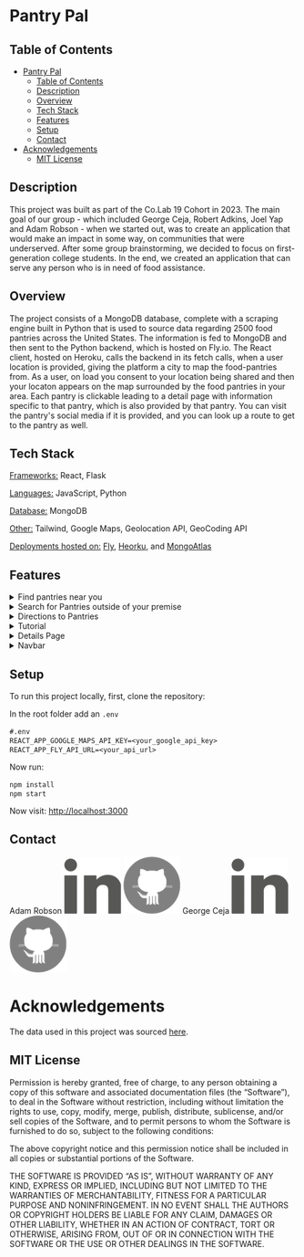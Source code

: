 # Pantry Pal

## Table of Contents

- [Pantry Pal](#pantry-pal)
  - [Table of Contents](#table-of-contents)
  - [Description](#description)
  - [Overview](#overview)
  - [Tech Stack](#tech-stack)
  - [Features](#features)
  - [Setup](#setup)
  - [Contact](#contact)
- [Acknowledgements](#acknowledgements)
  - [MIT License](#mit-license)

## Description


   This project was built as part of the Co.Lab 19 Cohort in 2023. The main goal of our group - which included George Ceja, Robert Adkins, Joel Yap and Adam Robson - when we started out, was to create an application that would make an impact in some way, on communities that were underserved. After some group brainstorming, we decided to focus on first-generation college students.  In the end, we created an application that can serve any person who is in need of food assistance.

## Overview

  The project consists of a MongoDB database, complete with a scraping engine built in Python that is used to source data regarding 2500 food pantries across the United States.  The information is fed to MongoDB and then sent to the Python backend, which is hosted on Fly.io.  The React client, hosted on Heroku, calls the backend in its fetch calls, when a user location is provided, giving the platform a city to map the food-pantries from. As a user, on load you consent to your location being shared and then your locaton appears on the map surrounded by the food pantries in your area. Each pantry is clickable leading to a detail page with information specific to that pantry, which is also provided by that pantry. You can visit the pantry's social media if it is provided, and you can look up a route to get to the pantry as well.

## Tech Stack
<p><ins>Frameworks:</ins> React, Flask</p>
<p><ins>Languages:</ins> JavaScript, Python</p>
<p><ins>Database:</ins> MongoDB</p>
<p><ins>Other:</ins> Tailwind, Google Maps,  Geolocation API, GeoCoding API</p>

<ins>Deployments hosted on:</ins>
[Fly](https://fly.io/),
[Heorku](https://www.heroku.com/), and
[MongoAtlas](https://www.mongodb.com/atlas/database)

## Features
<details>
  <summary>Find pantries near you</summary>
  <p>When visiting the page the application will locate you and find pantries in your area.</p>
</details>

<details>
  <summary>Search for Pantries outside of your premise</summary>
  <p>As a user you are able to search for pantries in places outside of your area.</p>
</details>

<details>
  <summary>Directions to Pantries</summary>
  <p>As a user you are able to get directions to a pantry within the application.</p>
</details>

<details>
  <summary>Tutorial</summary>
  <p>As a new user you are able to view a tutorial that explains what the application can do.</p>
</details>

<details>
  <summary>Details Page</summary>
  <p>You can also view more details of a pantry such as hours of operation, description, social media links, and more!</p>
</details>

<details>
  <summary>Navbar</summary>
  <p>Our navbar consists of pages such as About Us, Resources, and Tutorial.</p>
</details>

## Setup
To run this project locally, first, clone the repository:

In the root folder add an `.env`
```
#.env
REACT_APP_GOOGLE_MAPS_API_KEY=<your_google_api_key>
REACT_APP_FLY_API_URL=<your_api_url>
```
Now run:
```
npm install
npm start
```

Now visit:
<http://localhost:3000>

## Contact

Adam Robson
[![linkedin](./src/assets/images/linked.png 'linked in icon')](https://www.linkedin.com/in/adamrayrobson) [![github](./src/assets/images/github.png 'github icon')](https://github.com/Adam-Robson )
George Ceja
[![linkedin](./src/assets/images/linked.png 'linked in icon')](https://www.linkedin.com/in/george-ceja) [![github](./src/assets/images/github.png 'github icon')](https://github.com/GeorgeCloud )

# Acknowledgements 

The data used in this project was sourced [here](https://www.foodpantries.org).
## MIT License

  Permission is hereby granted, free of charge, to any person obtaining a copy of this software and associated documentation files (the “Software”), to deal in the Software without restriction, including without limitation the rights to use, copy, modify, merge, publish, distribute, sublicense, and/or sell copies of the Software, and to permit persons to whom the Software is furnished to do so, subject to the following conditions:

  The above copyright notice and this permission notice shall be included in all copies or substantial portions of the Software.

  THE SOFTWARE IS PROVIDED “AS IS”, WITHOUT WARRANTY OF ANY KIND, EXPRESS OR IMPLIED, INCLUDING BUT NOT LIMITED TO THE WARRANTIES OF MERCHANTABILITY, FITNESS FOR A PARTICULAR PURPOSE AND NONINFRINGEMENT. IN NO EVENT SHALL THE AUTHORS OR COPYRIGHT HOLDERS BE LIABLE FOR ANY CLAIM, DAMAGES OR OTHER LIABILITY, WHETHER IN AN ACTION OF CONTRACT, TORT OR OTHERWISE, ARISING FROM, OUT OF OR IN CONNECTION WITH THE SOFTWARE OR THE USE OR OTHER DEALINGS IN THE SOFTWARE.
